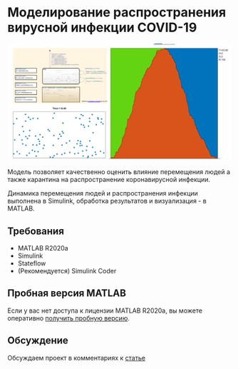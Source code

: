 # Моделирование распространения вирусной инфекции COVID-19

![](./doc/img1.png)

Модель позволяет качественно оценить влияние перемещения людей а также карантина на распространение коронавирусной инфекции.

Динамика перемещения людей и распространения инфекции выполнена в Simulink, обработка результатов и визуализация - в MATLAB.

## Требования

* MATLAB R2020a
* Simulink
* Stateflow
* (Рекомендуется) Simulink Coder

## Пробная версия MATLAB

Если у вас нет доступа к лицензии MATLAB R2020a, вы можете оперативно [получить пробную версию](https://exponenta.ru/news/better-at-home-nl).

## Обсуждение

Обсуждаем проект в комментариях к [статье](https://hub.exponenta.ru/post/modeliruem-rasprostranenie-koronavirusnoy-infektsii-covid-19-v-simulink215)
